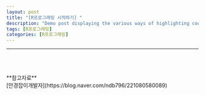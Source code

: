 ```yaml
---
layout: post
title: "[R프로그래밍 시작하기] "
description: "Demo post displaying the various ways of highlighting code in Markdown."
tags: [R프로그래밍]
categories: [R프로그래밍]
---
```


------------------------------------------------------------------------------------------------------------

<br/>
<br/>
<br/>
**참고자료**<br/>
[안경잡이개발자](https://blog.naver.com/ndb796/221080580089)
